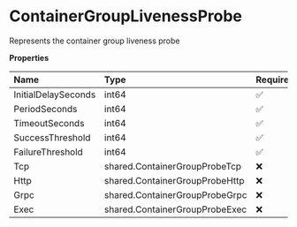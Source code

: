 # ContainerGroupLivenessProbe

Represents the container group liveness probe

**Properties**

| Name                | Type                           | Required | Description |
| :------------------ | :----------------------------- | :------- | :---------- |
| InitialDelaySeconds | int64                          | ✅       |             |
| PeriodSeconds       | int64                          | ✅       |             |
| TimeoutSeconds      | int64                          | ✅       |             |
| SuccessThreshold    | int64                          | ✅       |             |
| FailureThreshold    | int64                          | ✅       |             |
| Tcp                 | shared.ContainerGroupProbeTcp  | ❌       |             |
| Http                | shared.ContainerGroupProbeHttp | ❌       |             |
| Grpc                | shared.ContainerGroupProbeGrpc | ❌       |             |
| Exec                | shared.ContainerGroupProbeExec | ❌       |             |
